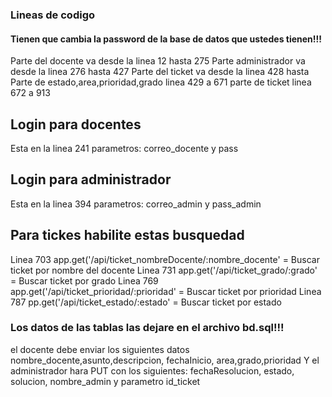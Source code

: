 ### Lineas de codigo
#### Tienen que cambia la password de la base de datos que ustedes tienen!!!

Parte del docente va desde la linea 12 hasta 275
Parte administrador va desde la linea 276 hasta  427
Parte del ticket va desde la linea 428 hasta  
Parte de estado,area,prioridad,grado linea 429 a 671
parte de ticket linea 672 a 913


## Login para docentes
Esta en la linea 241 parametros: correo_docente y pass

## Login para administrador
Esta en la linea 394 parametros: correo_admin y pass_admin

## Para tickes habilite estas busquedad
Linea 703 app.get('/api/ticket_nombreDocente/:nombre_docente' = Buscar ticket por nombre del docente
Linea 731 app.get('/api/ticket_grado/:grado' = Buscar ticket por grado
Linea 769 app.get('/api/ticket_prioridad/:prioridad' = Buscar ticket por prioridad
Linea 787 pp.get('/api/ticket_estado/:estado' = Buscar ticket por estado

### Los datos de las tablas las dejare en el archivo bd.sql!!!

 el docente debe enviar los siguientes datos nombre_docente,asunto,descripcion, fechaInicio, area,grado,prioridad
 Y el administrador hara PUT con los siguientes: fechaResolucion, estado, solucion, nombre_admin y parametro id_ticket